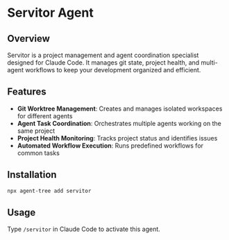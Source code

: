 # Servitor Agent

## Overview
Servitor is a project management and agent coordination specialist designed for Claude Code. It manages git state, project health, and multi-agent workflows to keep your development organized and efficient.

## Features
- **Git Worktree Management**: Creates and manages isolated workspaces for different agents
- **Agent Task Coordination**: Orchestrates multiple agents working on the same project
- **Project Health Monitoring**: Tracks project status and identifies issues
- **Automated Workflow Execution**: Runs predefined workflows for common tasks

## Installation
```bash
npx agent-tree add servitor
```

## Usage
Type `/servitor` in Claude Code to activate this agent.
